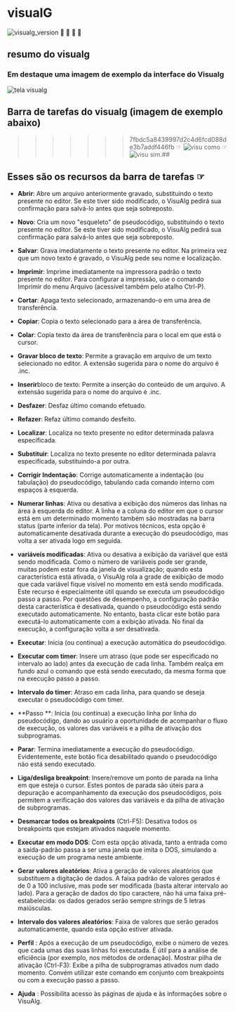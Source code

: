 # visualG
![visualg_version](https://img.shields.io/badge/visualg-3.0-brightgreen.svg) 🙌 🦕 🤠 🦖

## resumo do visualg

### **Em destaque uma imagem de exemplo da interface do Visualg** 
![tela visualg](https://user-images.githubusercontent.com/52284136/60517191-9e475780-9cb5-11e9-8838-4104d3840d11.png)
##  Barra de tarefas do visualg (imagem de exemplo abaixo)
>>>>>>> 7fbdc5a8439997d2c4d6fcd088de3b7addf446fb
 ☞ ![visu como](https://user-images.githubusercontent.com/52284136/60517222-ac957380-9cb5-11e9-90d9-5bb5d7434159.png)
 ☞ ![visu sim](https://user-images.githubusercontent.com/52284136/60517240-b0c19100-9cb5-11e9-9eeb-babb33d8694f.png).##
   
## Esses são os recursos da barra de tarefas ☞

- **Abrir**: Abre um arquivo anteriormente gravado, substituindo o texto presente no editor. Se este tiver sido
modificado, o VisuAlg pedirá sua confirmação para salvá-lo antes que seja sobreposto.

- **Novo**: Cria um novo "esqueleto" de pseudocódigo, substituindo o texto presente no editor. Se este tiver sido
modificado, o VisuAlg pedirá sua confirmação para salvá-lo antes que seja sobreposto.

- **Salvar**: Grava imediatamente o texto presente no editor. Na primeira vez que um novo texto é gravado, o
VisuAlg pede seu nome e localização.

- **Imprimir**: Imprime imediatamente na impressora padrão o texto presente no editor. Para configurar a impressão, use o comando Imprimir do menu Arquivo (acessível também pelo atalho Ctrl-P).

- **Cortar**: Apaga texto selecionado, armazenando-o em uma área de transferência.

- **Copiar**: Copia o texto selecionado para a área de transferência.

- **Colar**: Copia texto da área de transferência para o local em que está o cursor.

- **Gravar bloco de texto**: Permite a gravação em arquivo de um texto selecionado no editor. A extensão sugerida para o nome do arquivo é .inc.

- **Inserir**bloco de texto: Permite a inserção do conteúdo de um arquivo. A extensão sugerida para o nome do arquivo é .inc.

- **Desfazer**: Desfaz último comando efetuado.

- **Refazer**: Refaz último comando desfeito.

- **Localizar**: Localiza no texto presente no editor determinada palavra especificada.

- **Substituir**: Localiza no texto presente no editor determinada palavra especificada, substituindo-a por outra.

- **Corrigir Indentação**: Corrige automaticamente a indentação (ou tabulação) do pseudocódigo, tabulando cada comando interno com espaços à esquerda.

- **Numerar linhas**: Ativa ou desativa a exibição dos números das linhas na área à esquerda do editor. A linha e a coluna do editor em que o cursor está em um determinado momento também são mostradas na barra   status (parte inferior da tela). Por motivos técnicos, esta opção é automaticamente desativada durante a execução do pseudocódigo, mas volta a ser ativada logo em seguida.

- **variáveis modificadas**: Ativa ou desativa a exibição da variável que está sendo modificada. Como o número de variáveis pode ser grande, muitas podem estar fora da janela de visualização; quando esta característica está ativada, o VisuAlg rola a grade de exibição de modo que cada variável fique visível no momento em está sendo modificada. Este recurso é especialmente útil quando se executa um pseudocódigo passo a passo. Por questões de desempenho, a configuração padrão desta característica é desativada, quando o pseudocódigo está sendo executado automaticamente. No entanto, basta clicar este botão para executá-lo automaticamente com a exibição ativada. No final da execução, a configuração volta a ser desativada.

- **Executar**: Inicia (ou continua) a execução automática do pseudocódigo.
- **Executar com timer**: Insere um atraso (que pode ser especificado no intervalo ao lado) antes da execução de cada linha. Também realça em fundo azul o comando que está sendo executado, da mesma forma que na execução passo a passo.
- **Intervalo do timer**: Atraso em cada linha, para quando se deseja executar o pseudocódigo com timer.
- **Passo **: Inicia (ou continua) a execução linha por linha do pseudocódigo, dando ao usuário a oportunidade de acompanhar o fluxo de execução, os valores das variáveis e a pilha de ativação dos subprogramas.
- **Parar**: Termina imediatamente a execução do pseudocódigo. Evidentemente, este botão fica desabilitado quando o pseudocódigo não está sendo executado.
- **Liga/desliga breakpoint**: Insere/remove um ponto de parada na linha em que esteja o cursor. Estes pontos de parada são úteis para a depuração e acompanhamento da execução dos pseudocódigos, pois permitem a verificação dos valores das variáveis e da pilha de ativação de subprogramas.
- **Desmarcar todos os breakpoints** (Ctrl-F5): Desativa todos os breakpoints que estejam ativados naquele momento.
- **Executar em modo DOS**: Com esta opção ativada, tanto a entrada como a saída-padrão passa a ser uma janela que imita o DOS, simulando a execução de um programa neste ambiente.
- **Gerar valores aleatórios**: Ativa a geração de valores aleatórios que substituem a digitação de dados. A faixa padrão de valores gerados é de 0 a 100 inclusive, mas pode ser modificada (basta alterar intervalo ao lado). Para a geração de dados do tipo caractere, não há uma faixa pré-estabelecida: os dados gerados serão sempre strings de 5 letras maiúsculas.
- **Intervalo dos valores aleatórios**: Faixa de valores que serão gerados automaticamente, quando esta opção estiver ativada.
- **Perfil** : Após a execução de um pseudocódigo, exibe o número de vezes que cada umas das suas linhas foi executada. É útil para a análise de eficiência (por exemplo, nos métodos de ordenação). Mostrar pilha de ativação (Ctrl-F3): Exibe a pilha de subprogramas ativados num dado momento. Convém utilizar este comando em conjunto com breakpoints ou com a execução passo a passo.
- **Ajuda** : Possibilita acesso às páginas de ajuda e às informações sobre o VisuAlg.



